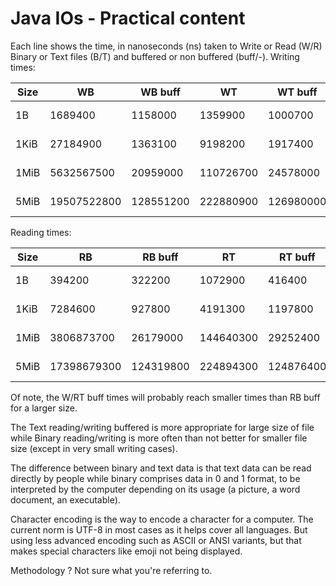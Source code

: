 # Java IOs - Practical content

Each line shows the time, in nanoseconds (ns) taken to Write or Read (W/R) Binary or Text files (B/T) and buffered or non buffered (buff/-).
Writing times:

| Size | WB          | WB buff   | WT        | WT buff   | Best    |
|------|-------------|-----------|-----------|-----------|---------|
| 1B   | 1689400     | 1158000   | 1359900   | 1000700   | WT buff |
| 1KiB | 27184900    | 1363100   | 9198200   | 1917400   | WB buff |
| 1MiB | 5632567500  | 20959000  | 110726700 | 24578000  | WB buff |
| 5MiB | 19507522800 | 128551200 | 222880900 | 126980000 | WT buff |

Reading times:

| Size | RB          | RB buff   | RT        | RT buff   | Best    |
|------|-------------|-----------|-----------|-----------|---------|
| 1B   | 394200      | 322200    | 1072900   | 416400    | RB buff |
| 1KiB | 7284600     | 927800    | 4191300   | 1197800   | RB buff |
| 1MiB | 3806873700  | 26179000  | 144640300 | 29252400  | RB buff |
| 5MiB | 17398679300 | 124319800 | 224894300 | 124876400 | RB buff |

Of note, the W/RT buff times will probably reach smaller times than RB buff for a larger size.

The Text reading/writing buffered is more appropriate for large size of file while Binary reading/writing is more often than not better for smaller file size (except in very small writing cases).

The difference between binary and text data is that text data can be read directly by people while binary comprises data in 0 and 1 format, to be interpreted by the computer depending on its usage (a picture, a word document, an executable).

Character encoding is the way to encode a character for a computer. The current norm is UTF-8 in most cases as it helps cover all languages. But using less advanced encoding such as ASCII or ANSI variants, but that makes special characters like emoji not being displayed.

Methodology ? Not sure what you're referring to.
